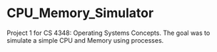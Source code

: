# CPU_Memory_Simulator
Project 1 for CS 4348: Operating Systems Concepts. The goal was to simulate a simple CPU and Memory using processes.
